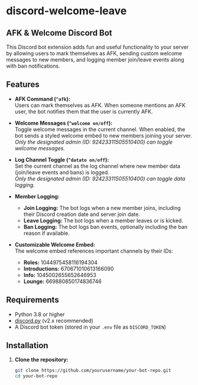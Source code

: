# discord-welcome-leave

## AFK & Welcome Discord Bot

This Discord bot extension adds fun and useful functionality to your server by allowing users to mark themselves as AFK, sending custom welcome messages to new members, and logging member join/leave events along with ban notifications.

## Features

- **AFK Command (`^afk`):**  
  Users can mark themselves as AFK. When someone mentions an AFK user, the bot notifies them that the user is currently AFK.

- **Welcome Messages (`^welcome on/off`):**  
  Toggle welcome messages in the current channel. When enabled, the bot sends a styled welcome embed to new members joining your server.  
  *Only the designated admin (ID: 92423311505510400) can toggle welcome messages.*

- **Log Channel Toggle (`^datato on/off`):**  
  Set the current channel as the log channel where new member data (join/leave events and bans) is logged.  
  *Only the designated admin (ID: 92423311505510400) can toggle data logging.*

- **Member Logging:**
  - **Join Logging:** The bot logs when a new member joins, including their Discord creation date and server join date.
  - **Leave Logging:** The bot logs when a member leaves or is kicked.
  - **Ban Logging:** The bot logs ban events, optionally including the ban reason if available.

- **Customizable Welcome Embed:**  
  The welcome embed references important channels by their IDs:
  - **Roles:** 1044975458116194304
  - **Introductions:** 670671010613166090
  - **Info:** 1045002655652646953
  - **Lounge:** 669880850174836746

## Requirements

- Python 3.8 or higher
- [discord.py](https://discordpy.readthedocs.io/en/stable/) (v2.x recommended)
- A Discord bot token (stored in your `.env` file as `DISCORD_TOKEN`)

## Installation

1. **Clone the repository:**

   ```bash
   git clone https://github.com/yourusername/your-bot-repo.git
   cd your-bot-repo
